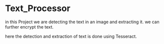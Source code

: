 # Text_Processor
in this Project we are detecting the text in an image and extracting it.
we can further encrypt the text.

here the detection and extraction of text is done using Tesseract.
